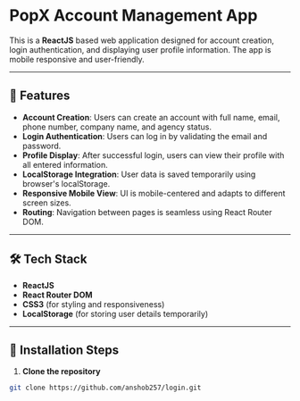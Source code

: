 # PopX Account Management App

This is a **ReactJS** based web application designed for account creation, login authentication, and displaying user profile information. The app is mobile responsive and user-friendly.

---

## 🚀 Features

- **Account Creation**: Users can create an account with full name, email, phone number, company name, and agency status.
- **Login Authentication**: Users can log in by validating the email and password.
- **Profile Display**: After successful login, users can view their profile with all entered information.
- **LocalStorage Integration**: User data is saved temporarily using browser's localStorage.
- **Responsive Mobile View**: UI is mobile-centered and adapts to different screen sizes.
- **Routing**: Navigation between pages is seamless using React Router DOM.

---

## 🛠️ Tech Stack

- **ReactJS**
- **React Router DOM**
- **CSS3** (for styling and responsiveness)
- **LocalStorage** (for storing user details temporarily)

---

## 🧩 Installation Steps

1. **Clone the repository**  
```bash
git clone https://github.com/anshob257/login.git
